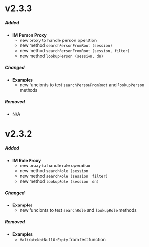 # v2.3.3
##### Added
- **IM Person Proxy**
	- new proxy to handle person operation
	- new method `searchPersonFromRoot (session)`
	- new method `searchPersonFromRoot (session, filter)`
	- new method `lookupPerson (session, dn)`
##### Changed
- **Examples**
	- new funcionts to test `searchPersonFromRoot` and `lookupPerson` methods
##### Removed
- N/A


# v2.3.2
##### Added
- **IM Role Proxy**
	- new proxy to handle role operation
	- new method `searchRole (session)`
	- new method `searchRole (session, filter)`
	- new method `lookupRole (session, dn)`
##### Changed
- **Examples**
	- new funcionts to test `searchRole` and `lookupRole` methods
##### Removed
- **Examples**
	- `ValidateNotNullOrEmpty` from test function
